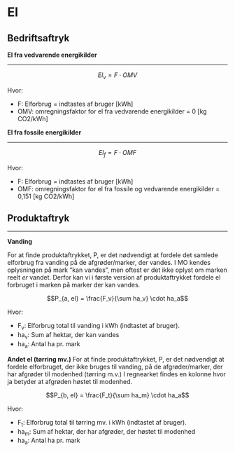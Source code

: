 # **El**

## **Bedriftsaftryk**

**El fra vedvarende energikilder**
_____________________________

$$ El_v = F \cdot OMV$$

Hvor: 

* F: Elforbrug = indtastes af bruger [kWh]
* OMV: omregningsfaktor for el fra vedvarende energikilder = 0 [kg CO2/kWh]


**El fra fossile energikilder**
_____________________________

$$ El_f = F \cdot OMF$$

Hvor:

* F: Elforbrug = indtastes af bruger [kWh]
* OMF: omregningsfaktor for el fra fossile og vedvarende energikilder = 0,151 [kg CO2/kWh]

## **Produktaftryk**
___________________________________________
**Vanding**

For at finde produktaftrykket, P, er det nødvendigt at fordele det samlede elforbrug fra vanding på de afgrøder/marker, der vandes. 
I MO kendes oplysningen på mark “kan vandes”, men oftest er det ikke oplyst om marken reelt _er_ vandet. Derfor kan vi i første version af produktaftrykket fordele el forbruget i marken på marker der kan vandes.

$$P_{a, el} = \frac{F_v}{\sum ha_v} \cdot ha_a$$

Hvor:

* F<sub>v</sub>: Elforbrug total til vanding i kWh (indtastet af bruger). 
* ha<sub>v</sub>: Sum af hektar, der kan vandes
* ha<sub>a</sub>: Antal ha pr. mark 

**Andet el (tørring mv.)**
For at finde produktaftrykket, P, er det nødvendigt at fordele elforbruget, der ikke bruges til vanding, på de afgrøder/marker, der har afgrøder til modenhed (tørring m.v.)
I regnearket findes en kolonne hvor ja betyder at afgrøden høstet til modenhed.

$$P_{b, el} = \frac{F_t}{\sum ha_m} \cdot ha_a$$

Hvor:

* F<sub>t</sub>: Elforbrug total til tørring mv. i kWh (indtastet af bruger). 
* ha<sub>m</sub>: Sum af hektar, der har afgrøder, der høstet til modenhed
* ha<sub>a</sub>: Antal ha pr. mark 